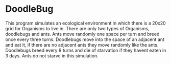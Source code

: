 # DoodleBug
This program simulates an ecological environment in which there is a 20x20 grid for Organisms to live in.
There are only two types of Organisms, doodlebugs and ants. Ants move randomly one space per turn and breed once every three turns.
Doodlebugs move into the space of an adjacent ant and eat it, if there are no adjacent ants they move randomly like the ants.
Doodlebugs breed every 8 turns and die of starvation if they havent eaten in 3 days.
Ants do not starve in this simulation.
